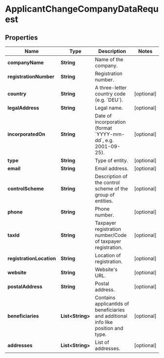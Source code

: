 

# ApplicantChangeCompanyDataRequest


## Properties

| Name | Type | Description | Notes |
|------------ | ------------- | ------------- | -------------|
|**companyName** | **String** | Name of the company. |  |
|**registrationNumber** | **String** | Registration number. |  |
|**country** | **String** | A three-letter country code (e.g. &#x60;DEU&#x60;). |  [optional] |
|**legalAddress** | **String** | Legal name. |  [optional] |
|**incorporatedOn** | **String** | Date of incorporation (format &#x60;YYYY-mm-dd&#x60;, e.g. 2001-09-25). |  [optional] |
|**type** | **String** | Type of entity. |  [optional] |
|**email** | **String** | Email address. |  [optional] |
|**controlScheme** | **String** | Description of the control scheme of the group of entities. |  [optional] |
|**phone** | **String** | Phone number. |  [optional] |
|**taxId** | **String** | Taxpayer registration number/Code of taxpayer registration. |  [optional] |
|**registrationLocation** | **String** | Location of registration. |  [optional] |
|**website** | **String** | Website&#39;s URL. |  [optional] |
|**postalAddress** | **String** | Postal address. |  [optional] |
|**beneficiaries** | **List&lt;String&gt;** | Contains applicantIds of beneficiaries and additional info like position and type. |  [optional] |
|**addresses** | **List&lt;String&gt;** | List of addresses. |  [optional] |



